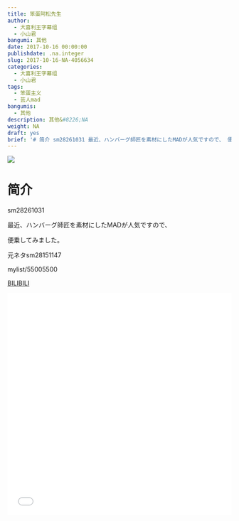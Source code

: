 ```yaml
---
title: 笨蛋阿松先生
author:
  - 大喜利王字幕组
  - 小山君
bangumi: 其他
date: 2017-10-16 00:00:00
publishdate: .na.integer
slug: 2017-10-16-NA-4056634
categories:
  - 大喜利王字幕组
  - 小山君
tags:
  - 笨蛋主义
  - 芸人mad
bangumis:
  - 其他
description: 其他&#8226;NA
weight: NA
draft: yes
brief: '# 简介 sm28261031 最近、ハンバーグ師匠を素材にしたMADが人気ですので、 便乗してみました。 元ネタsm28151147 mylist/55005500'
---
```


![](https://i.imgur.com/mH9Grx0.jpg)

# 简介  
sm28261031 


最近、ハンバーグ師匠を素材にしたMADが人気ですので、


便乗してみました。





元ネタsm28151147





mylist/55005500

  [BILIBILI](https://www.bilibili.com/video/av4056634/)


<div class="vcontainer">  <iframe class='video' src="//www.bilibili.com/blackboard/player.html?aid=4056634" width="100%" height="500" frameborder="0" allowfullscreen="allowfullscreen"></iframe></div>
